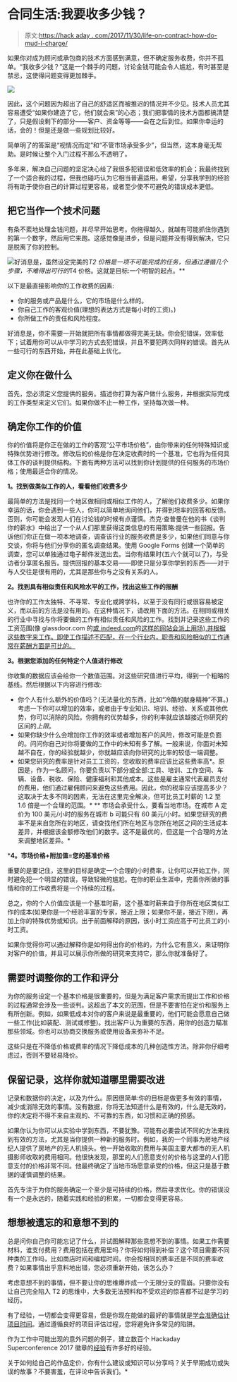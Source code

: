 # 合同生活:我要收多少钱？

> 原文:[https://hack aday . com/2017/11/30/life-on-contract-how-do-mud-I-charge/](https://hackaday.com/2017/11/30/life-on-contract-how-much-do-i-charge/)

如果你对成为顾问或承包商的技术方面感到满意，但不确定服务收费，你并不孤单。“我收多少钱？”这是一个棘手的问题，讨论金钱可能会令人尴尬，有时甚至是禁忌，这使得问题变得更加棘手。

![](../Images/0eb0018582f949032f595e0540b0b8fa.png)

因此，这个问题因为超出了自己的舒适区而被推迟的情况并不少见。技术人员尤其容易遭受“如果你建造了它，他们就会来”的心态；我们把事情的技术方面都搞清楚了，只是假设剩下的部分——客户、资金等等——会在之后到位。如果你幸运的话，会的！但是还是做一些规划比较好。

简单明了的答案是“视情况而定”和“不管市场承受多少”，但当然，这本身毫无帮助。是时候让整个入门过程不那么不透明了。

多年来，解决自己问题的坚定决心给了我很多犯错误和低效率的机会；我最终找到了一个适合我的过程，但我也碰巧认为它相当普遍适用。希望，分享我学到的经验将有助于使你自己的计算过程更容易，或者至少使不可避免的错误成本更低。

## 把它当作一个技术问题

有条不紊地处理金钱问题，并尽早开始思考。你拖得越久，就越有可能抓住你遇到的第一个数字，然后用它来跑。这感觉像是进步，但是问题并没有得到解决，它只是脱离了你的控制。

![](../Images/3e7408b8982f4d39e0931302d0dda0f5.png)好消息是，虽然设定完美的*T2 价格是一项不可能完成的任务，但通过遵循几个步骤，不难得出可行的*T4 价格。这就是目标:一个明智的起点。**

以下是最直接影响你的工作收费的因素:

*   你的服务或产品是什么，它的市场是什么样的。
*   你自己工作的客观价值(理想的表达方式是每小时的工资)。)
*   你所做工作的责任和风险程度。

好消息是，你不需要一开始就把所有事情都做得完美无缺。你会犯错误，效率低下；试着用你可以从中学习的方式去犯错误，并且不要犯两次同样的错误。首先从一些可行的东西开始，并在此基础上优化。

## 定义你在做什么

首先，您必须定义您提供的服务。描述你打算为客户做什么服务，并根据实际完成的工作类型来定义它们。如果你做不止一种工作，坚持每次做一种。

## 确定你工作的价值

你的价值将是你正在做的工作的客观“公平市场价格”，由你带来的任何特殊知识或特殊优势进行修改。修改后的价格是你在决定收费时的一个基准，它也将为任何具体工作的谈判提供结构。下面有两种方法可以找到你计划提供的任何服务的市场价格；使用最适合你的情况。

**1。找到做类似工作的人，看看他们收费多少**

最简单的方法是找同一个地区做相同或相似工作的人，了解他们收费多少。如果你幸运的话，你会遇到一些人，你可以简单地询问他们，并得到坦率的回答和反馈。否则，你可能会发现人们在讨论钱的时候有点谨慎。杰克·查普曼在他的书《谈判你的薪水》中给出了一个从人们那里获得这类信息的有用策略:提供一些回报。告诉他们你正在做一项本地调查，调查该行业的服务收费是多少，如果他们同意与你交谈，你将与他们分享你的匿名调查结果。使用 Google Forms 创建一个简单的调查，您可以单独通过电子邮件发送出去。当你有结果时(五六个就可以了)，与受访者分享匿名报告。提供回报的基本交易——即使只是分享你学到的东西——对于与人交往是很有用的，尤其是那些你与之没有关系的人。

**2。找到具有相似责任和风险水平的工作，找出这些工作的报酬**

也许你的工作太独特、不寻常、专业化或跨学科，以至于没有同行或很容易被定义，而以前的方法是没有用的。在这种情况下，请改用下面的方法。在相同或相关的行业中寻找与你将要做的工作有相似责任和风险的工作。找到并记录这些工作的工资范围(像 glassdoor.com 的[或 indeed.com](http://www.glassdoor.com)的[这样的网站会派上用场),并根据这些数字来工作。即使工作描述不匹配，在一个行业内，职责和风险相似的工作通常在薪酬方面是可比的。](http://www.indeed.com)

**3。根据您添加的任何特定个人值进行修改**

你收集的数据应该会给你一个数值范围。对这些研究值进行平均，得到一个粗略的基线。然后根据以下内容进行修改:

*   你个人有什么额外的价值吗？(无法量化的东西，比如“冷酷的献身精神”不算。)考虑一下你可以增加的效率，或者由于专业知识、培训、经验、关系或其他优势，你可以消除的风险。你拥有的优势越多，你的利率就应该越接近你研究的区间的*上限*。
*   如果你缺少什么会增加你工作的效率或者增加客户的风险，修改可能是负面的。问问你自己对你将要做的工作中的未知有多了解。一般来说，你面对未知越不自在，你的经验就越少，你就越应该向你研究的比率的较低一端调整。
*   如果您研究的费率是针对员工工资的，您收取的费率应该比这些费率高*。原因是，作为一名顾问，你要负责以下部分或全部:工具、培训、工作空间、车辆、设备、税收、保险、健康福利和其他成本。这些是雇主通常代表雇员支付的费用，他们通过雇佣顾问来避免这些费用。因此，你的税率应该提高多少？这取决于太多不同的因素，无法在这里完全解决，但可比员工时薪的 1.2 至 1.6 倍是一个合理的范围。*
**   市场会承受什么，要看当地市场。在城市 A 定价为 100 美元/小时的服务在城市 b 可能只有 60 美元/小时。如果您研究的费率不是来自您所在的地区，请查找他们所在地区与您所在地区之间的生活成本差异，并根据该金额修改他们的数字。这不是最优的，但这是一个合理的方法来调整地区差异。*

 ***4。市场价格+附加值=您的基准价格**

重要的是要记住，这里的目标是确定一个合理的小时费率，让你可以开始工作，同时避免犯一个明显的错误，导致轻微的尴尬。在你的职业生涯中，完善你所做的事情和你的工作收费将是一个持续的过程。

总之，你的个人价值应该是一个基准时薪，这个基准时薪来自于你所在地区类似工作的成本(如果你是一个经验丰富的专家，接近上限；如果你不是，接近下限)，再加上你的特殊优势或知识。出于前面解释的原因，该小时工资应高于可比员工的小时工资。

如果你觉得你可以通过解释你是如何得出你的价格的，为什么它有意义，来证明你对客户的价值，并且可以展示你所做的研究来支持它，那么你就准备好了。

## 需要时调整你的工作和评分

为你的服务设定一个基本价格是很重要的，但是为满足客户需求而提出工作和价格的过程通常会涉及一些谈判。这超出了本文的范围，但是不要害怕在定价和服务上有所创新。例如，如果低成本对你的客户来说是最重要的，他们可能会愿意自己做一些工作(比如装配、测试或修整)。找出客户认为重要的东西，用你的创造力瞄准那些领域。你也可以协商交换服务或使用设备来弥补不足。

这些只是在不降低价格或费率的情况下降低成本的几种创造性方法。除非你仔细考虑过，否则不要轻易降价。

## 保留记录，这样你就知道哪里需要改进

记录和数据你的决定，以及为什么。原因很简单:你的目标是做更多有效的事情，减少或消除无效的事情。没有数据，你将无法知道什么是有效的，什么是无效的，你的决定将不得不来自主观的、不可靠的东西，如习惯和正确的预感。

如果你认为你可以从实验中学到东西，不要犹豫。可能有必要尝试不同的方法来找到有效的方法，尤其是当你提供一种新的服务时。例如，我的一个同事为房地产经纪人提供了房地产的无人机镜头。他一开始收取的费用与美国主要大都市的无人机摄影师收取的费用相同。他很快发现，那里的人们愿意支付的价格与这里的人们愿意支付的价格非常不同。他最终确定了当地市场愿意承受的价格，但这只是基于数据的谨慎调整的结果。

首先专注于为你的服务确定一个至少是可持续的价格，然后寻求优化。你的错误没有一个是永远的，随着实践和经验的积累，一切都会变得更容易。

## 想想被遗忘的和意想不到的

总是问你自己你可能忘记了什么，并试图解释那些意想不到的事情。如果工作需要材料，谁支付费用？费用包括在费用里吗？你将如何得到补偿？这个项目需要不同种类的工作吗，比如商店时间和编程时间，你会按相同的费率还是不同的费率收费？如果事情出乎意料地出错，您必须重新开始，该怎么办？

考虑意想不到的事情，但不要让你的思维爆炸成一个无限分支的雪崩。只要你没有让自己完全陷入 T2 的思维中，大多数无法预料和不受欢迎的惊喜都不过是学习的经历。

有了经验，一切都会变得更容易，但是你现在能做的最好的事情就是[学会准确估计项目时间](https://hackaday.com/2016/09/09/life-on-contract-estimating-project-time/)。通过遵循良好的项目评估过程，您将避免许多常见的陷阱。

作为工作中可能出现的意外问题的例子，建立数百个 Hackaday Superconference 2017 徽章的[经验](https://hackaday.com/2017/11/15/the-perils-of-developing-the-hackaday-superconference-badge/)有许多好的经验。

关于如何给自己的作品定价，你有什么建议或知识可以分享吗？关于早期成功或失误的故事？不要害羞，在评论中告诉我们。*